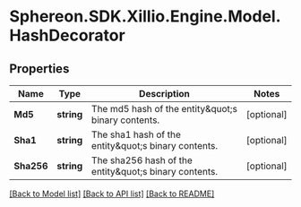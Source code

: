 # Sphereon.SDK.Xillio.Engine.Model.HashDecorator
## Properties

Name | Type | Description | Notes
------------ | ------------- | ------------- | -------------
**Md5** | **string** | The md5 hash of the entity\&quot;s binary contents. | [optional] 
**Sha1** | **string** | The sha1 hash of the entity\&quot;s binary contents. | [optional] 
**Sha256** | **string** | The sha256 hash of the entity\&quot;s binary contents. | [optional] 

[[Back to Model list]](../README.md#documentation-for-models) [[Back to API list]](../README.md#documentation-for-api-endpoints) [[Back to README]](../README.md)

